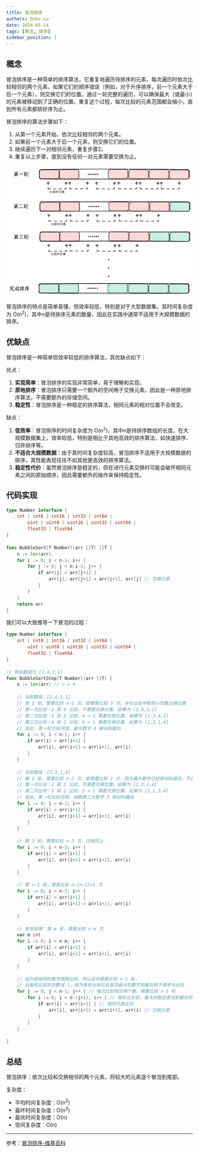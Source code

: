 ```yaml
---
title: 冒泡排序
authors: Duke Lu
date: 2024-05-14
tags: [算法, 排序]
sidebar_position: 1
---
```


## 概念
冒泡排序是一种简单的排序算法，它重复地遍历待排序的元素，每次遍历时依次比较相邻的两个元素，如果它们的顺序错误（例如，对于升序排序，前一个元素大于后一个元素），则交换它们的位置。通过一轮完整的遍历，可以确保最大（或最小）的元素被移动到了正确的位置。重复这个过程，每次比较的元素范围都会缩小，直到所有元素都排好序为止。

冒泡排序的算法步骤如下：
1. 从第一个元素开始，依次比较相邻的两个元素。
2. 如果前一个元素大于后一个元素，则交换它们的位置。
3. 继续遍历下一对相邻元素，重复步骤2。
4. 重复以上步骤，直到没有任何一对元素需要交换为止。

<center>

![](https://github.com/iDukeLu/iDukeLu.github.io/blob/main/static/excalidraw/sort/bubble_sort.excalidraw.png?raw=true)

</center>

冒泡排序的特点是简单易懂，但效率较低，特别是对于大型数据集。其时间复杂度为 O(n<sup>2</sup>)，其中n是待排序元素的数量，因此在实践中通常不适用于大规模数据的排序。

## 优缺点
冒泡排序是一种简单但效率较低的排序算法，其优缺点如下：

优点：
1. **实现简单**：冒泡排序的实现非常简单，易于理解和实现。
2. **原地排序**：冒泡排序只需要一个额外的空间用于交换元素，因此是一种原地排序算法，不需要额外的存储空间。
3. **稳定性**：冒泡排序是一种稳定的排序算法，相同元素的相对位置不会改变。

缺点：
1. **低效率**：冒泡排序的时间复杂度为 O(n<sup>2</sup>)，其中n是待排序数组的长度。在大规模数据集上，效率较低，特别是相比于其他高效的排序算法，如快速排序、归并排序等。
2. **不适合大规模数据**：由于其时间复杂度较高，冒泡排序不适用于大规模数据的排序，其性能表现往往不如其他更高效的排序算法。
3. **稳定性代价**：虽然冒泡排序是稳定的，但在进行元素交换时可能会破坏相同元素之间的原始顺序，因此需要额外的操作来保持稳定性。

## 代码实现
```go
type Number interface {
	int | int8 | int16 | int32 | int64 |
		uint | uint8 | uint16 | uint32 | uint64 |
		float32 | float64
}

func BubbleSort[T Number](arr []T) []T {
	n := len(arr)
	for i := 0; i < n-1; i++ {
		for j := 0; j < n-i-1; j++ {
			if arr[j] > arr[j+1] {
				arr[j], arr[j+1] = arr[j+1], arr[j] // 交换元素
			}
		}
	}
	return arr
}
```

我们可以大致推导一下冒泡的过程：

```go
type Number interface {
	int | int8 | int16 | int32 | int64 |
		uint | uint8 | uint16 | uint32 | uint64 |
		float32 | float64
}

// 假设数组为 [2,4,3,1]
func BubbleSortStep[T Number](arr []T) {
	n := len(arr) // n = 4

	// 当前数组：[2,4,3,1]
	// 第 1 轮，需要比较 n-1 次，即需要比较 3 次，并在比较中和较小的数交换位置
	// 第一次比较：2 和 4 比较，不需要交换位置，结果为 [2,4,3,1]
	// 第二次比较：4 和 3 比较，4 > 3 需要交换位置，结果为 [2,3,4,1]
	// 第三次比较：4 和 1 比较，4 > 1 需要交换位置，结果为 [2,3,1,4]
	// 至此，第一轮比较完成，最大数字 4 移动到最后
	for i := 0; i < n-1; i++ {
		if arr[i] > arr[i+1] {
			arr[i], arr[i+1] = arr[i+1], arr[i]
		}
	}

	// 当前数组：[2,3,1,4]
	// 第 2 轮，需要比较 n-2 次，即需要比较 2 次，因为最大数字已经移动到最后，不再需要参加比较
	// 第一次比较：2 和 3 比较，不需要交换位置，结果为 [2,3,1,4]
	// 第二次比较：3 和 1 比较，3 > 1 需要交换位置，结果为 [2,1,3,4]
	// 至此，第一轮比较完成，倒数第二大数字 3 移动到最后
	for i := 0; i < n-2; i++ {
		if arr[i] > arr[i+1] {
			arr[i], arr[i+1] = arr[i+1], arr[i]
		}
	}

	// 第 3 轮，需要比较 n-3 次，过程同上
	for i := 0; i < n-3; i++ {
		if arr[i] > arr[i+1] {
			arr[i], arr[i+1] = arr[i+1], arr[i]
		}
	}

	// 第 n-1 轮，需要比较 n-(n-1)=1 次
	for i := 0; i < n-3; i++ {
		if arr[i] > arr[i+1] {
			arr[i], arr[i+1] = arr[i+1], arr[i]
		}
	}

	// 发现规律：第 m 轮，需要比较 n-m 次
	var m int
	for i := 0; i < n-m; i++ {
		if arr[i] > arr[i+1] {
			arr[i], arr[i+1] = arr[i+1], arr[i]
		}
	}

	// 因为是相邻的数字两两比较，所以总共需要比较 n-1 轮，
	// 且每轮比较的次数减 1，因为每轮比较后会冒泡最大的数字到最右侧不再参与比较
	for j := 0; j < n-1; j++ { // 每次比较相邻两个数，需要比较 n-1 轮
		for i := 0; i < n-(j+1); i++ { // 每轮比较后，最大的数会冒泡到最右侧，故下一轮比较就会少 1 次
			if arr[i] > arr[i+1] { // 相邻元素比较
				arr[i], arr[i+1] = arr[i+1], arr[i] // 交换元素
			}
		}
	}

}
```

## 总结
冒泡排序：依次比较和交换相邻的两个元素，将较大的元素逐个冒泡到尾部。

复杂度：
- 平均时间复杂度：O(n<sup>2</sup>)
- 最坏时间复杂度：O(n<sup>2</sup>)
- 最优时间复杂度：O(n)
- 空间复杂度：O(n)

---

参考：[冒泡排序-维基百科](https://zh.wikipedia.org/wiki/%E5%86%92%E6%B3%A1%E6%8E%92%E5%BA%8F)